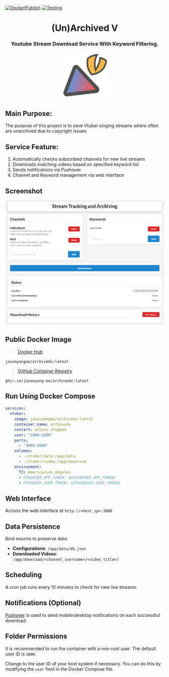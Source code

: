 [![DockerPublish](https://github.com/jasonyang-ee/ArchivedV/actions/workflows/publish.yml/badge.svg)](https://github.com/jasonyang-ee/ArchivedV/actions/workflows/publish.yml)
[![Testing](https://github.com/jasonyang-ee/ArchivedV/actions/workflows/testing.yml/badge.svg)](https://github.com/jasonyang-ee/ArchivedV/actions/workflows/testing.yml)


<h1 align="center">(Un)Archived V</h1>
<h3 align="center">Youtube Stream Download Service With Keyword Filtering.</h3>
<p align="center"><img src="doc/Logo.png" alt="Logo" /></p>



## Main Purpose:

The purpose of this project is to save Vtuber singing streams where often are unarchived due to copyright issues.


## Service Feature:

1. Automatically checks subscribed channels for new live streams
2. Downloads matching videos based on specified keyword list
3. Sends notifications via Pushover.
4. Channel and Keyword management via web interface


## Screenshot

![main page](doc/mainpage.png)

## Public Docker Image

>[Docker Hub](https://hub.docker.com/r/jasonyangee/archivedv)
```
jasonyangee/archivedv:latest
```

>[GitHub Container Registry](https://github.com/jasonyang-ee/ArchivedV/pkgs/container/archivedv)
```
ghcr.io/jasonyang-ee/archivedv:latest
```

## Run Using Docker Compose

```yaml
services:
  vtuber:
    image: jasonyangee/archivedv:latest
    container_name: archivedv
    restart: unless-stopped
    user: "1000:1000"
    ports:
      - "3000:3000"
    volumes:
      - ./vtuber/data:/app/data
      - ./vtuber/video:/app/download
    environment:
      TZ: America/Los_Angeles
      # PUSHOVER_APP_TOKEN: ${PUSHOVER_APP_TOKEN}
      # PUSHOVER_USER_TOKEN: ${PUSHOVER_USER_TOKEN}
```

## Web Interface

Access the web interface at `http://<host_ip>:3000`

## Data Persistence

Bind mounts to preserve data:

- **Configurations**: `/app/data/db.json`
- **Downloaded Videos**: `/app/download/<channel_username>/<video_title>/`

## Scheduling

A cron job runs every 10 minutes to check for new live streams.

## Notifications (Optional)

[Pushover](https://pushover.net/) is used to send mobile/desktop notifications on each successful download.

## Folder Permissions

It is recommended to run the container with a non-root user. The default user ID is `1000`.

Change to the user ID of your host system if necessary. You can do this by modifying the `user` field in the Docker Compose file.